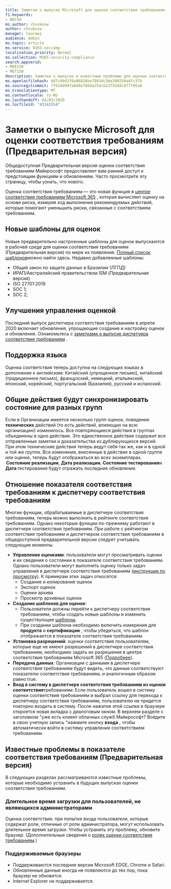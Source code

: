 ```yaml
---
title: Заметки о выпуске Microsoft для оценки соответствия требованиям
f1.keywords:
- NOCSH
ms.author: chvukosw
author: chvukosw
manager: laurawi
audience: Admin
ms.topic: article
ms.service: O365-seccomp
localization_priority: Normal
ms.collection: M365-security-compliance
search.appverid:
- MOE150
- MET150
description: Заметки о выпуске и известные проблемы для оценки соответствия требованиям Майкрософт (Предварительная версия) — функция центра соответствия требованиям M365, помогающая упростить и автоматизировать оценку риска.
ms.openlocfilehash: dd7c99d2f0a86826be7803dc36e390250a4fc37b
ms.sourcegitcommit: ff62dd99fa0d4e780da25dc622f93ddc8f7f95a0
ms.translationtype: MT
ms.contentlocale: ru-RU
ms.lasthandoff: 04/03/2020
ms.locfileid: "43141554"
---
```

# <a name="microsoft-compliance-score-preview-release-notes"></a>Заметки о выпуске Microsoft для оценки соответствия требованиям (Предварительная версия)

Общедоступная Предварительная версия оценки соответствия требованиям Майкрософт предоставляет вам ранний доступ к предстоящим функциям и обновлениям. Часто просмотрите эту страницу, чтобы узнать, что нового.

Оценка соответствия требованиям — это новая функция в [центре соответствия требованиям Microsoft 365](microsoft-365-compliance-center.md) , которая вычисляет оценку на основе риска, измеряя ход выполнения рекомендуемых действий, которые помогают уменьшить риски, связанные с соответствием требованиям.

## <a name="new-templates-for-assessments"></a>Новые шаблоны для оценок

Новые предварительно настроенные шаблоны для оценок выпускаются в рабочей среде для оценки соответствия требованиям (Предварительная версия) по мере их появления. [Полный список шаблонов](compliance-score.md#templates)можно найти здесь. Недавно добавленные шаблоны:

- Общий закон по защите данных в Бразилии (ЛГПД)
- ИРАП/Австралийский правительством ISM (Предварительная версия)
- ISO 27701:2019
- SOC 1;
- SOC 2;

## <a name="improvements-in-managing-assessments"></a>Улучшения управления оценкой

Последний выпуск диспетчера соответствия требованиям в апреле 2020 включает обновления, упрощающие создание и настройку оценок и обновление. Ознакомьтесь с [заметками о выпуске диспетчера соответствия требованиям](compliance-manager-release-notes.md) .

## <a name="language-support"></a>Поддержка языка

Оценка соответствия теперь доступна на следующих языках в дополнение к английским: Китайский (упрощенное письмо), китайский (традиционное письмо), французский, немецкий, итальянский, японский, корейский, португальский (Бразилия), русский и испанский.

## <a name="common-actions-will-synch-status-across-groups"></a>Общие действия будут синхронизировать состояние для разных групп

Если в Организации имеется несколько групп оценок, поведение **технических** действий (то есть действий, влияющих на всю организацию) изменилось. Все повторяющиеся действия в группах объединены в одно действие. Это единственное действие содержит все отправленные заметки и доказательства из дублирующихся версий. При этом технические действия теперь ведут себя так же, как и в одной и той же группе. Все изменения, внесенные в действие в одной группе или оценке, теперь будут отображаться во всех экземплярах.  **Состояние реализации**, **Дата реализации**, **Состояние тестирования**и **Дата** тестирования будут отражать последние обновления.

## <a name="compliance-score-relationship-to-compliance-manager"></a>Отношение показателя соответствия требованиям к диспетчеру соответствия требованиям

Многие функции, обрабатываемые в диспетчере соответствия требованиям, теперь можно выполнить в рейтинге соответствия требованиям. Однако некоторые функции по-прежнему работают в диспетчере соответствия требованиям. При работе с рейтингом соответствия требованиям и диспетчером соответствия требованиям в общедоступной предварительной версии следует учитывать следующие моменты.

- **Управление оценками**: пользователи могут просматривать оценки и их сведения о состоянии в показателе соответствия требованиям. Однако пользователи могут выполнять оценку только задач управления в диспетчере соответствия требованиям ([инструкции по просмотру](working-with-compliance-manager.md#assessments)). К примерам этих задач относятся:
    - Создание и копирование оценок
    - Экспорт оценок
    - Оценки архива
    - Просмотр архивных оценок
 - **Создание шаблонов для оценок**: 
   - Пользователи должны перейти к диспетчеру соответствия требованиям, чтобы создать новые шаблоны и изменить существующие [шаблоны](working-with-compliance-manager.md#templates). 
   - При создании шаблона необходимо включить измерения для **продукта** и **сертификации** , чтобы убедиться, что шаблон отображается в показателе соответствия требованиям.
 - **Установка разрешений**: оценки соответствия пользователям, которые еще не имеют разрешений в диспетчере соответствия требованиям, необходимо задать их разрешения в центре соответствия требованиям Microsoft 365 ([Подробнее](compliance-score-setup.md#set-user-permissions-and-assign-roles)).
- **Передача данных**: Организации с данными в диспетчере соответствия требованиям будут видеть, что данные соответствуют показателю соответствия требованиям, и аналогичным образом равно true.
- **Вход в систему в диспетчере соответствия требованиям из оценки соответствия**требованиям: Если пользователь вошел в систему оценки соответствия требованиям и выбрал ссылку для перехода к диспетчеру соответствия требованиям, пользователю не придется повторно входить в систему. После нажатия этой ссылки в браузере откроется новая вкладка с диалоговым окном. В верхнем разделе с заголовком "уже есть клиент облачных служб Майкрософт? Войдите в свою учетную запись "нажмите кнопку **входа** , чтобы автоматически войти в систему управления соответствием требованиям.

## <a name="known-issues-in-compliance-score-preview"></a>Известные проблемы в показателе соответствия требованиям (Предварительная версия)

В следующих разделах рассматриваются известные проблемы, которые необходимо устранить в будущих выпусках оценки соответствия требованиям.

### <a name="long-load-times-for-non-admin-users"></a>Длительное время загрузки для пользователей, не являющихся администраторами
Оценка соответствия. при попытке входа пользователи, которые содержат роли, отличные от роли администратора, могут использовать длительное время загрузки. Чтобы устранить эту проблему, обновите браузер. (Дополнительные сведения о [ролях оценки соответствия требованиям](compliance-score-setup.md#set-user-permissions-and-assign-roles).)

### <a name="supported-browsers"></a>Поддерживаемые браузеры

- Поддерживаются последние версии Microsoft EDGE, Chrome и Safari.
- Обновленные данные иногда не появляются до тех пор, пока браузер не обновится.
- Internet Explorer не поддерживается.
